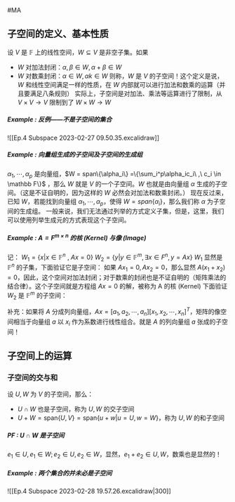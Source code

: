#MA 

## 子空间的定义、基本性质
设 $V$ 是 $\mathbb F$ 上的线性空间，$W \subseteq V$ 是非空子集。如果
- $W$ 对加法封闭：$\alpha,\beta \in W,\alpha+\beta \in W$
- $W$ 对数乘封闭：$\alpha \in W ,\alpha k \in W$
则称，$W$ 是 $V$ 的子空间！这个定义是说， $W$ 和线性空间满足一样的性质，在 $W$ 内部就可以进行加法和数乘的运算（并且要满足八条规则）
实际上，子空间是对加法、乘法等运算进行了限制，从 $V\times V \rightarrow V$ 限制到了 $W\times W\rightarrow W$ 
##### Example : 反例——不是子空间的集合
![[Ep.4 Subspace 2023-02-27 09.50.35.excalidraw]]

##### Example : 向量组生成的子空间及子空间的生成组
$\alpha_1,\cdots,\alpha_p$ 是向量组，$W = span\{\alpha_i\} =\{\sum_i^p\alpha_ic_i\ ,\ c_i \in \mathbb F\}$ ，那么 $W$ 就是 $V$ 的一个子空间。$W$ 也就是由向量组 $\alpha$ 生成的子空间。（这是不证自明的，因为这样的 $W$ 必然会对加法和数乘封闭。）
现在反过来，已知 $W$，若能找到向量组 $\alpha_1,\cdots,\alpha_p$，使得 $W = span\{\alpha_i\}$，那么我们称 $\alpha$ 为子空间的生成组。
一般来说，我们无法通过列举的方式定义子集，但是，这里，我们可以使用列举生成元的方式表现这个子空间。

##### Example : $A = F^{m\times n}$ 的核 (Kernel) 与像 (Image)
记： $W_1  =\{x|x \in \mathbb F^n\ ,\ Ax=0\}$ 
$W_2 = \{y|y \in \mathbb F^m,\exists x \in F^n , y = Ax\}$ 
$W_1$ 显然是 $\mathbb F^n$ 的子集，下面验证它是子空间：
如果 $Ax_1 = 0, Ax_2 = 0$，那么显然 $A (x_1+x_2) = 0$，因此，这个空间对加法封闭；对于数乘的封闭也是不证自明的（矩阵乘法的结合律）。这个子空间就是方程组 $Ax = 0$ 的解，被称为 A 的核 (Kernel)
下面验证 $W_2$ 是 $\mathbb F^m$ 的子空间：

补充：如果将 $A$ 分成列向量组，$Ax = [a_1, a_2,\cdots, a_n][x_1,x_2,\cdots,x_n]^T$，矩阵的像空间相当于向量组 $a$ 以 $x_i$ 作为系数进行线性组合。就是 $A$ 的列向量组 $a$ 张成的子空间！

## 子空间上的运算
### 子空间的交与和
设 $U, W$ 为 $V$ 的子空间，那么：
- $U\cap W$ 也是子空间，称为 $U,W$ 的交子空间
- $U+W = \mathrm{span}\{U, V\} =\mathrm{span} \{u+w|u=U,w=W\}$，称为 $U,W$ 的和子空间

##### PF : $U\cap W$ 是子空间
$e_1 \in U, e_1 \in W; e_2 \in U, e_2 \in W$，显然，$e_1+e_2 \in U,W$，数乘也是显然的！

##### Example : 两个集合的并未必是子空间
![[Ep.4 Subspace 2023-02-28 19.57.26.excalidraw|300]]

### 








